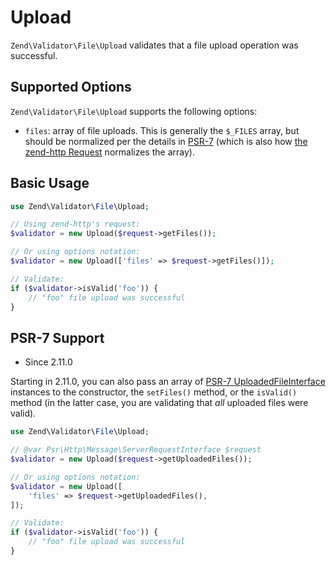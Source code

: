 # Upload

`Zend\Validator\File\Upload` validates that a file upload operation was
successful.

## Supported Options

`Zend\Validator\File\Upload` supports the following options:

- `files`: array of file uploads. This is generally the `$_FILES` array, but
  should be normalized per the details in [PSR-7](http://www.php-fig.org/psr/psr-7/#16-uploaded-files)
  (which is also how [the zend-http Request](https://docs.zendframework.com/zend-http)
  normalizes the array).

## Basic Usage

```php
use Zend\Validator\File\Upload;

// Using zend-http's request:
$validator = new Upload($request->getFiles());

// Or using options notation:
$validator = new Upload(['files' => $request->getFiles()]);

// Validate:
if ($validator->isValid('foo')) {
    // "foo" file upload was successful
}
```

## PSR-7 Support

- Since 2.11.0

Starting in 2.11.0, you can also pass an array of [PSR-7 UploadedFileInterface](https://www.php-fig.org/psr/psr-7/#uploadedfileinterface)
instances to the constructor, the `setFiles()` method, or the `isValid()`
method (in the latter case, you are validating that _all_ uploaded files were
valid).

```php
use Zend\Validator\File\Upload;

// @var Psr\Http\Message\ServerRequestInterface $request
$validator = new Upload($request->getUploadedFiles());

// Or using options notation:
$validator = new Upload([
    'files' => $request->getUploadedFiles(),
]);

// Validate:
if ($validator->isValid('foo')) {
    // "foo" file upload was successful
}
```

